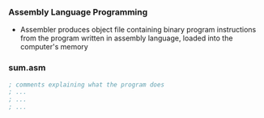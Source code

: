 ### Assembly Language Programming
- Assembler produces object file containing binary program instructions from the program written in assembly language, loaded into the computer's memory


### sum.asm
```asm
; comments explaining what the program does
; ...
; ...
; ...


```